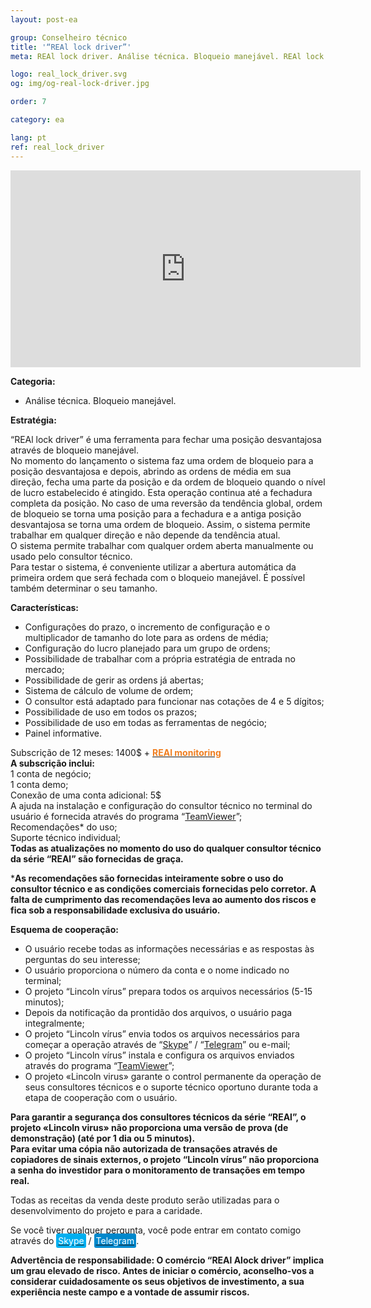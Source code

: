 ```yaml
---
layout: post-ea

group: Сonselheiro técnico
title: '“REAl lock driver”'
meta: REAl lock driver. Análise técnica. Bloqueio manejável. REAl lock driver é uma ferramenta para fechar uma posição desvantajosa através de bloqueio manejável. Todas as receitas da venda deste produto serão utilizadas para o desenvolvimento do projeto e para a caridade.

logo: real_lock_driver.svg
og: img/og-real-lock-driver.jpg

order: 7

category: ea

lang: pt
ref: real_lock_driver
---
```


<div class="video-container mb-3">
  <iframe class="mx-auto d-block" width="560" height="315" src="https://www.youtube.com/embed/G6Dqpv0mCGc?rel=0&amp;controls=2&amp;showinfo=0" frameborder="0" allow="autoplay; encrypted-media" allowfullscreen> </iframe>
</div>


**Categoria:**
  - Análise técnica. Bloqueio manejável.
  
**Estratégia:**

“REAl lock driver” é uma ferramenta para fechar uma posição desvantajosa através de bloqueio manejável.  
No momento do lançamento o sistema faz uma ordem de bloqueio para a posição desvantajosa e depois, abrindo as ordens de média em sua direção, fecha uma parte da posição e da ordem de bloqueio quando o nível de lucro estabelecido é atingido. Esta operação continua até a fechadura completa da posição. No caso de uma reversão da tendência global, ordem de bloqueio se torna uma posição para a fechadura e a antiga posição desvantajosa se torna uma ordem de bloqueio. Assim, o sistema permite trabalhar em qualquer direção e não depende da tendência atual.  
O sistema permite trabalhar com qualquer ordem aberta manualmente ou usado pelo consultor técnico.  
Para testar o sistema, é conveniente utilizar a abertura automática da primeira ordem que será fechada com o bloqueio manejável. É possível também determinar o seu tamanho.  

**Características:**
  - Configurações do prazo, o incremento de configuração e o multiplicador de tamanho do lote para as ordens de média;
  - Configuração do lucro planejado para um grupo de ordens;
  - Possibilidade de trabalhar com a própria estratégia de entrada no mercado;
  - Possibilidade de gerir as ordens já abertas;
  - Sistema de cálculo de volume de ordem;
  - O consultor está adaptado para funcionar nas cotações de 4 e 5 dígitos;
  - Possibilidade de uso em todos os prazos;
  - Possibilidade de uso em todas as ferramentas de negócio;
  - Painel informative.

  Subscrição de 12 meses: 1400$ + **<a href="https://lincolnvirus.com/projects/pt/forex/real_monitoring.html" target="_blank"><span style="color:#f07e20">REAl monitoring</span></a>**  
  **A subscrição inclui:**  
  1 conta de negócio;  
  1 conta demo;  
  Conexão de uma conta adicional: 5$  
  A ajuda na instalação e configuração do consultor técnico no terminal do usuário é fornecida através do programa “<a href="https://www.teamviewer.com/" target="_blank">TeamViewer</a>”;  
  Recomendações* do uso;  
  Suporte técnico individual;  
  **Todas as atualizações no momento do uso do qualquer consultor técnico da série “REAl” são fornecidas de graça.**
  
***As recomendações são fornecidas inteiramente sobre o uso do consultor técnico e as condições comerciais fornecidas pelo corretor. A falta de cumprimento das recomendações leva ao aumento dos riscos e fica sob a responsabilidade exclusiva do usuário.**

**Esquema de cooperação:**  

- O usuário recebe todas as informações necessárias e as respostas às perguntas do seu interesse;  
- O usuário proporciona o número da conta e o nome indicado no terminal;  
- O projeto “Lincoln vírus” prepara todos os arquivos necessários (5-15 minutos);  
- Depois da notificação da prontidão dos arquivos, o usuário paga integralmente;  
- O projeto “Lincoln vírus” envia todos os arquivos necessários para começar a operação através de “<a href="skype:chutkoy89?call" target="_blank">Skype</a>” / “<a href="https://t.me/chutkoy" target="_blank">Telegram</a>” ou e-mail;  
- O projeto “Lincoln vírus” instala e configura os arquivos enviados através do programa “<a href="https://www.teamviewer.com/" target="_blank">TeamViewer</a>”;  
- O projeto «Lincoln virus» garante o control permanente da operação de seus consultores técnicos e o suporte técnico oportuno durante toda a etapa de cooperação com o usuário.  

**Para garantir a segurança dos consultores técnicos da série “REAl”, o projeto «Lincoln virus» não proporciona uma versão de prova (de demonstração) (até por 1 dia ou 5 minutos).**  
**Para evitar uma cópia não autorizada de transações através de copiadores de sinais externos, o projeto “Lincoln vírus” não proporciona a senha do investidor para o monitoramento de transações em tempo real.**

Todas as receitas da venda deste produto serão utilizadas para o desenvolvimento do projeto e para a caridade.  

Se você tiver qualquer pergunta, você pode entrar em contato comigo através do <a href="skype:chutkoy89?call" target="_blank"><span style="background-color:#00aff0; color:white; padding:3px; border-radius: 3px">Skype</span></a> / <a href="https://t.me/chutkoy" target="_blank"><span style="background-color:#0088cc; color:white; padding:3px; border-radius: 3px">Telegram</span></a>.

**Advertência de responsabilidade: O comércio “REAl Alock driver” implica um grau elevado de risco. Antes de iniciar o comércio, aconselho-vos a considerar cuidadosamente os seus objetivos de investimento, a sua experiência neste campo e a vontade de assumir riscos.**

